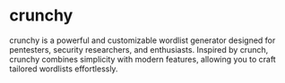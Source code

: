 # crunchy
crunchy is a powerful and customizable wordlist generator designed for pentesters, security researchers, and enthusiasts. Inspired by crunch, crunchy combines simplicity with modern features, allowing you to craft tailored wordlists effortlessly.
